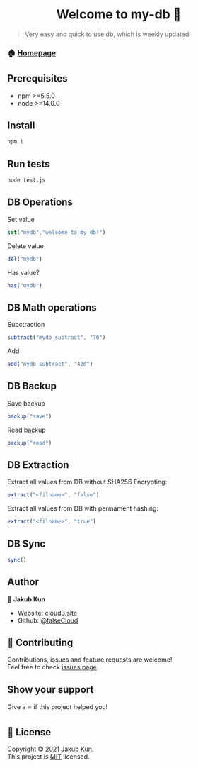 <h1 align="center">Welcome to my-db 👋</h1>

> Very easy and quick to use db, which is weekly updated!

### 🏠 [Homepage](https://github.com/falseCloud/mydb)

## Prerequisites

- npm >=5.5.0
- node >=14.0.0

## Install

```sh
npm i
```

## Run tests

```sh
node test.js
```

## DB Operations
Set value
```js
set("mydb","welcome to my db!")
```
Delete value
```js
del("mydb")
```
Has value?
```js
has("mydb")
```
## DB Math operations
Subctraction
```js
subtract("mydb_subtract", "70")
```
Add
```js
add("mydb_subtract", "420")
```
## DB Backup
Save backup
```js
backup("save")
```
Read backup
```js 
backup("read")
```
## DB Extraction
Extract all values from DB without SHA256 Encrypting:
```js
extract("<filname>", "false")
```
Extract all values from DB with permament hashing:
```js
extract("<filname>", "true")
```

## DB Sync
```js
sync()
```


## Author

👤 **Jakub Kun**

* Website: cloud3.site
* Github: [@falseCloud](https://github.com/falseCloud)

## 🤝 Contributing

Contributions, issues and feature requests are welcome!<br />Feel free to check [issues page](https://github.com/falseCloud/mydb/issues).

## Show your support

Give a ⭐️ if this project helped you!

## 📝 License

Copyright © 2021 [Jakub Kun](https://github.com/falseCloud).<br />
This project is [MIT](https://cloud3.site/) licensed.
